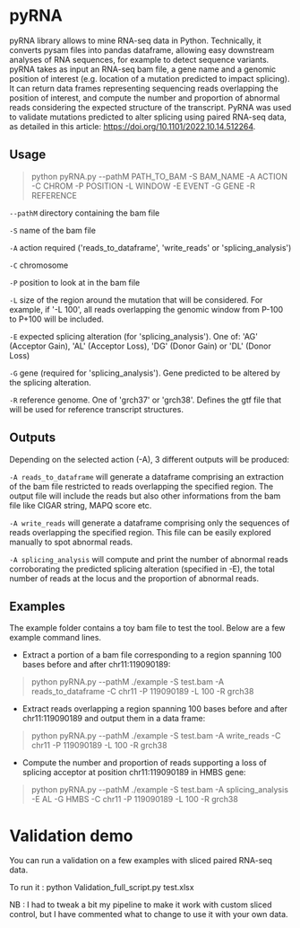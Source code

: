 # pyRNA

pyRNA library allows to mine RNA-seq data in Python. Technically, it converts pysam files into pandas dataframe, allowing easy downstream analyses of RNA sequences, for example to detect sequence variants. pyRNA takes as input an RNA-seq bam file, a gene name and a genomic position of interest (e.g. location of a mutation predicted to impact splicing). It can return data frames representing sequencing reads overlapping the position of interest, and compute the number and proportion of abnormal reads considering the expected structure of the transcript. PyRNA was used to validate mutations predicted to alter splicing using paired RNA-seq data, as detailed in this article: https://doi.org/10.1101/2022.10.14.512264. 



## Usage
> python pyRNA.py --pathM PATH_TO_BAM -S BAM_NAME -A ACTION -C CHROM -P POSITION -L WINDOW -E EVENT -G GENE -R REFERENCE

`--pathM` directory containing the bam file

`-S` name of the bam file

`-A` action required ('reads_to_dataframe', 'write_reads' or 'splicing_analysis')

`-C` chromosome

`-P` position to look at in the bam file

`-L` size of the region around the mutation that will be considered. For example, if '-L 100', all reads overlapping the genomic window from P-100 to P+100 will be included.

`-E` expected splicing alteration (for 'splicing_analysis'). One of: 'AG' (Acceptor Gain), 'AL' (Acceptor Loss), 'DG' (Donor Gain) or 'DL' (Donor Loss)

`-G` gene (required for 'splicing_analysis'). Gene predicted to be altered by the splicing alteration.

`-R` reference genome. One of 'grch37' or 'grch38'. Defines the gtf file that will be used for reference transcript structures.


## Outputs

Depending on the selected action (-A), 3 different outputs will be produced:

`-A reads_to_dataframe` will generate a dataframe comprising an extraction of the bam file restricted to reads overlapping the specified region. The output file will include the reads but also other informations from the bam file like CIGAR string, MAPQ score etc.

`-A write_reads` will generate a dataframe comprising only the sequences of reads overlapping the specified region. This file can be easily explored manually to spot abnormal reads.

`-A splicing_analysis` will compute and print the number of abnormal reads corroborating the predicted splicing alteration (specified in -E), the total number of reads at the locus and the proportion of abnormal reads.


## Examples
The example folder contains a toy bam file to test the tool. Below are a few example command lines.

* Extract a portion of a bam file corresponding to a region spanning 100 bases before and after chr11:119090189:
> python pyRNA.py --pathM ./example -S test.bam -A reads_to_dataframe -C chr11 -P 119090189 -L 100 -R grch38

* Extract reads overlapping a region spanning 100 bases before and after chr11:119090189 and output them in a data frame:
> python pyRNA.py --pathM ./example -S test.bam -A write_reads -C chr11 -P 119090189 -L 100 -R grch38

* Compute the number and proportion of reads supporting a loss of splicing acceptor at position chr11:119090189 in HMBS gene:
> python pyRNA.py --pathM ./example -S test.bam -A splicing_analysis -E AL -G HMBS -C chr11 -P 119090189 -L 100 -R grch38




# Validation demo

You can run a validation on a few examples with sliced paired RNA-seq data. 

To run it : python Validation_full_script.py test.xlsx

NB : I had to tweak a bit my pipeline to make it work with custom sliced control, but I have commented what to change to use it with your own data. 



